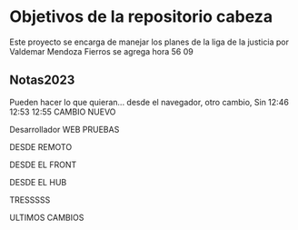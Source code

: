 # Objetivos de la repositorio cabeza

Este proyecto se encarga de manejar los planes de la liga de la justicia por Valdemar Mendoza Fierros se agrega hora 56 09


## Notas2023
Pueden hacer lo que quieran... desde el navegador, otro cambio, Sin 12:46 12:53 12:55
CAMBIO NUEVO




Desarrollador WEB PRUEBAS

DESDE REMOTO 

DESDE EL FRONT

DESDE EL HUB


TRESSSSS

ULTIMOS CAMBIOS
